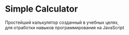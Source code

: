 # Simple Calculator</br>

Простейший калькулятор созданный в учебных целях,</br>
для отработки навыков программирования на JavaScript
